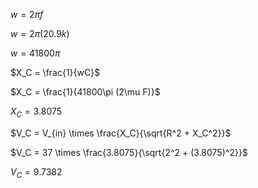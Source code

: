 

$w = 2\pi f$

$w = 2\pi (20.9k)$

$w = 41800\pi$

$X_C = \frac{1}{wC}$

$X_C = \frac{1}{41800\pi (2\mu F)}$

$X_C = 3.8075$

$V_C = V_{in} \times \frac{X_C}{\sqrt{R^2 + X_C^2}}$

$V_C = 37 \times \frac{3.8075}{\sqrt{2^2 + (3.8075)^2}}$

$V_C = 9.7382$